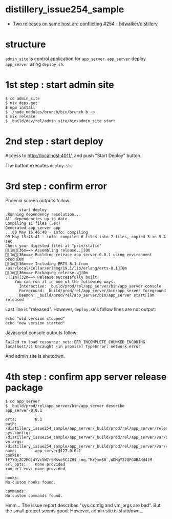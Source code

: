 # distillery_issue254_sample

- [Two releases on same host are conflicting #254 - bitwalker/distillery](https://github.com/bitwalker/distillery/issues/254)

# structure
`admin_site` is control application for `app_server`. `app_server` deploy `app_server` using `deploy.sh`.


# 1st step : start admin site

```
$ cd admin_site
$ mix deps.get
$ npm install
$ ./node_modules/brunch/bin/brunch b -p
$ mix release
$ _build/dev/rel/admin_site/bin/admin_site start
```


# 2nd step : start deploy

Access to <http://localhost:4011/>, and push "Start Deploy" button.

The button executes `deploy.sh`.


# 3rd step : confirm error
Phoenix screen outputs follow:

```
      start deploy
.Running dependency resolution...
All dependencies up to date
Compiling 11 files (.ex)
Generated app_server app
...09 May 15:46:40 - info: compiling
09 May 15:46:41 - info: compiled 6 files into 2 files, copied 3 in 5.4 sec
Check your digested files at "priv/static"
[1m[36m==> Assembling release..[0m
[1m[36m==> Building release app_server:0.0.1 using environment prod[0m
[1m[36m==> Including ERTS 8.1 from /usr/local/Cellar/erlang/19.1/lib/erlang/erts-8.1[0m
[1m[36m==> Packaging release..[0m
.[1m[32m==> Release successfully built!
    You can run it in one of the following ways:
      Interactive: _build/prod/rel/app_server/bin/app_server console
      Foreground: _build/prod/rel/app_server/bin/app_server foreground
      Daemon: _build/prod/rel/app_server/bin/app_server start[0m
released
```

Last line is "released". However, `deploy.sh`'s follow lines are not output:

```
echo "old version stopped"
echo "new version started"
```

Javascript console outputs follow:

```
Failed to load resource: net::ERR_INCOMPLETE_CHUNKED_ENCODING
localhost/:1 Uncaught (in promise) TypeError: network error
```

And admin site is shutdown.


# 4th step : confirm app server release package
```
$ cd app_server
$ _build/prod/rel/app_server/bin/app_server describe
app_server-0.0.1

erts:        8.1
path:        /distillery_issue254_sample/app_server/_build/prod/rel/app_server/releases/0.0.1
sys.config:  /distillery_issue254_sample/app_server/_build/prod/rel/app_server/var/sys.config
vm.args:     /distillery_issue254_sample/app_server/_build/prod/rel/app_server/var/vm.args
name:        app_server@127.0.0.1
cookie:      fF7YQ;ZC2RO)4YVc5W7r5N$ve5CJZH$_:nq.^Mr}xm$0`,WDMgY22QPGOBAHd4(M
erl_opts:    none provided
run_erl_env: none provided

hooks:
No custom hooks found.

commands:
No custom commands found.
```

Hmm... The issue report describes "sys.config and vm_args are bad". But the small project seems good. However, admin site is shutdown...

